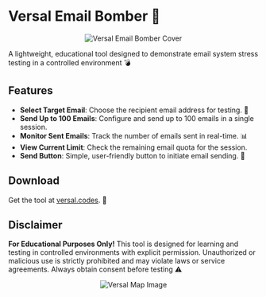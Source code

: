 
# Versal Email Bomber 📧

<p align="center">
  <img src="https://i.ibb.co/HTkjNTY6/linkcover.png" alt="Versal Email Bomber Cover">
</p>

A lightweight, educational tool designed to demonstrate email system stress testing in a controlled environment 💣

## Features
- **Select Target Email**: Choose the recipient email address for testing. 🎯
- **Send Up to 100 Emails**: Configure and send up to 100 emails in a single session.
- **Monitor Sent Emails**: Track the number of emails sent in real-time. 📊
- **View Current Limit**: Check the remaining email quota for the session.
- **Send Button**: Simple, user-friendly button to initiate email sending. 🚀

## Download
Get the tool at [versal.codes](https://versal.codes). 🔗

## Disclaimer
**For Educational Purposes Only!** This tool is designed for learning and testing in controlled environments with explicit permission. Unauthorized or malicious use is strictly prohibited and may violate laws or service agreements. Always obtain consent before testing ⚠️

<p align="center">
  <img src="https://i.ibb.co/2Y7jGWgg/versal-Map-Image.png" alt="Versal Map Image">
</p>
